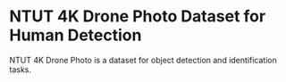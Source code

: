 # NTUT 4K Drone Photo Dataset for Human Detection

NTUT 4K Drone Photo is a dataset for object detection and identification tasks.